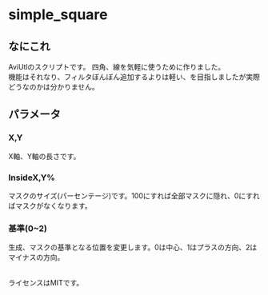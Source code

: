 # simple_square
## なにこれ

AviUtlのスクリプトです。
四角、線を気軽に使うために作りました。<br>
機能はそれなり、フィルタぼんぼん追加するよりは軽い、を目指しましたが実際どうなのかは分かりません。

## パラメータ
### X,Y
X軸、Y軸の長さです。
### InsideX,Y%
マスクのサイズ(パーセンテージ)です。100にすれば全部マスクに隠れ、0にすればマスクがなくなります。
### 基準(0~2)
生成、マスクの基準となる位置を変更します。0は中心、1はプラスの方向、2はマイナスの方向。

<br>
ライセンスはMITです。
